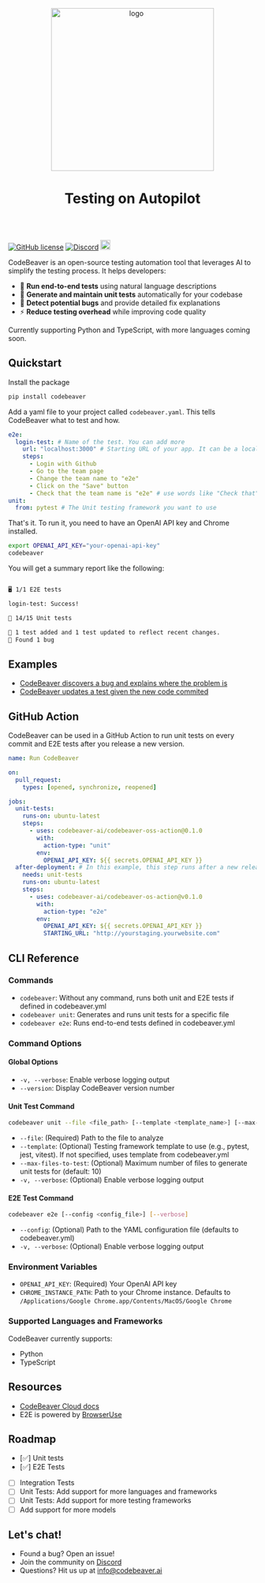  <div align="center">
 <picture>
  <source media="(prefers-color-scheme: dark)" srcset="https://www.codebeaver.ai/logo_complete_inverted.png" width="330">
  <source media="(prefers-color-scheme: light)" srcset="https://www.codebeaver.ai/logo_complete_color.png" width="330">
  <img src="https://www.codebeaver.ai/logo_complete_color.png" alt="logo" width="330">

</picture>
<h1 align="center">Testing on Autopilot</h1>
</div>
<br/><br/>

[![GitHub license](https://img.shields.io/badge/License-AGPL_3.0-blue.svg)](https://github.com/codebeaver-ai/codebeaver-ai/blob/main/LICENSE)
[![Discord](https://badgen.net/badge/icon/discord?icon=discord&label&color=purple)](https://discord.gg/4QMwWdsMGt)
<a href="https://github.com/codebeaver-ai/codebeaver-ai/commits/main">
<img alt="GitHub" src="https://img.shields.io/github/last-commit/codebeaver-ai/codebeaver-ai/main?style=for-the-badge" height="20">
</a><br>

CodeBeaver is an open-source testing automation tool that leverages AI to simplify the testing process. It helps developers:

- 🤖 **Run end-to-end tests** using natural language descriptions
- 🧪 **Generate and maintain unit tests** automatically for your codebase
- 🐛 **Detect potential bugs** and provide detailed fix explanations
- ⚡ **Reduce testing overhead** while improving code quality

Currently supporting Python and TypeScript, with more languages coming soon.

## Quickstart

Install the package

```bash
pip install codebeaver
```

Add a yaml file to your project called `codebeaver.yaml`. This tells CodeBeaver what to test and how.

```yaml
e2e:
  login-test: # Name of the test. You can add more
    url: "localhost:3000" # Starting URL of your app. It can be a local server or a remote server
    steps:
      - Login with Github
      - Go to the team page
      - Change the team name to "e2e"
      - Click on the "Save" button
      - Check that the team name is "e2e" # use words like "Check that" to assert the results of the test
unit:
  from: pytest # The Unit testing framework you want to use
```

That's it. To run it, you need to have an OpenAI API key and Chrome installed.

```bash
export OPENAI_API_KEY="your-openai-api-key"
codebeaver

```

You will get a summary report like the following:

```bash

🖥️ 1/1 E2E tests

login-test: Success!

🧪 14/15 Unit tests

🔄 1 test added and 1 test updated to reflect recent changes.
🐛 Found 1 bug
```

## Examples

- [CodeBeaver discovers a bug and explains where the problem is](https://github.com/codebeaver-ai/codebeaver-ai/pull/8)
- [CodeBeaver updates a test given the new code commited](https://github.com/codebeaver-ai/codebeaver-ai/pull/12)

## GitHub Action

CodeBeaver can be used in a GitHub Action to run unit tests on every commit and E2E tests after you release a new version.

```yaml
name: Run CodeBeaver

on:
  pull_request:
    types: [opened, synchronize, reopened]

jobs:
  unit-tests:
    runs-on: ubuntu-latest
    steps:
      - uses: codebeaver-ai/codebeaver-oss-action@0.1.0
        with:
          action-type: "unit"
        env:
          OPENAI_API_KEY: ${{ secrets.OPENAI_API_KEY }}
  after-deployment: # In this example, this step runs after a new release is deployed
    needs: unit-tests
    runs-on: ubuntu-latest
    steps:
      - uses: codebeaver-ai/codebeaver-os-action@v0.1.0
        with:
          action-type: "e2e"
        env:
          OPENAI_API_KEY: ${{ secrets.OPENAI_API_KEY }}
          STARTING_URL: "http://yourstaging.yourwebsite.com"
```

## CLI Reference

### Commands

- `codebeaver`: Without any command, runs both unit and E2E tests if defined in codebeaver.yml
- `codebeaver unit`: Generates and runs unit tests for a specific file
- `codebeaver e2e`: Runs end-to-end tests defined in codebeaver.yml

### Command Options

#### Global Options

- `-v, --verbose`: Enable verbose logging output
- `--version`: Display CodeBeaver version number

#### Unit Test Command

```bash
codebeaver unit --file <file_path> [--template <template_name>] [--max-files-to-test <number>] [--verbose]
```

- `--file`: (Required) Path to the file to analyze
- `--template`: (Optional) Testing framework template to use (e.g., pytest, jest, vitest). If not specified, uses template from codebeaver.yml
- `--max-files-to-test`: (Optional) Maximum number of files to generate unit tests for (default: 10)
- `-v, --verbose`: (Optional) Enable verbose logging output

#### E2E Test Command

```bash
codebeaver e2e [--config <config_file>] [--verbose]
```

- `--config`: (Optional) Path to the YAML configuration file (defaults to codebeaver.yml)
- `-v, --verbose`: (Optional) Enable verbose logging output

### Environment Variables

- `OPENAI_API_KEY`: (Required) Your OpenAI API key
- `CHROME_INSTANCE_PATH`: Path to your Chrome instance. Defaults to `/Applications/Google Chrome.app/Contents/MacOS/Google Chrome`

### Supported Languages and Frameworks

CodeBeaver currently supports:

- Python
- TypeScript

## Resources

- [CodeBeaver Cloud docs](https://docs.codebeaver.ai/getting-started/quickstart)
- E2E is powered by [BrowserUse](https://github.com/browser-use/browser-use)

## Roadmap

- [✅] Unit tests
- [✅] E2E Tests
- [ ] Integration Tests
- [ ] Unit Tests: Add support for more languages and frameworks
- [ ] Unit Tests: Add support for more testing frameworks
- [ ] Add support for more models

## Let's chat!

- Found a bug? Open an issue!
- Join the community on [Discord](https://discord.gg/4QMwWdsMGt)
- Questions? Hit us up at [info@codebeaver.ai](mailto:info@codebeaver.ai)
